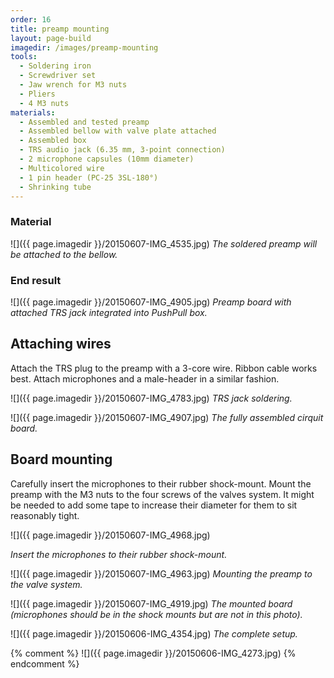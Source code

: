 ```yaml
---
order: 16
title: preamp mounting
layout: page-build
imagedir: /images/preamp-mounting
tools:
  - Soldering iron
  - Screwdriver set
  - Jaw wrench for M3 nuts
  - Pliers
  - 4 M3 nuts
materials:
  - Assembled and tested preamp
  - Assembled bellow with valve plate attached
  - Assembled box
  - TRS audio jack (6.35 mm, 3-point connection) 
  - 2 microphone capsules (10mm diameter)
  - Multicolored wire
  - 1 pin header (PC-25 3SL-180°)
  - Shrinking tube
---
```


### Material

![]({{ page.imagedir }}/20150607-IMG_4535.jpg)
*The soldered preamp will be attached to the bellow.*
### End result

![]({{ page.imagedir }}/20150607-IMG_4905.jpg)
*Preamp board with attached TRS jack integrated into PushPull box.*



## Attaching wires

Attach the TRS plug to the preamp with a 3-core wire. 
Ribbon cable works best.
Attach microphones and a male-header in a similar fashion.

![]({{ page.imagedir }}/20150607-IMG_4783.jpg)
*TRS jack soldering.*

![]({{ page.imagedir }}/20150607-IMG_4907.jpg)
*The fully assembled cirquit board.*

## Board mounting


Carefully insert the microphones to their rubber shock-mount.
Mount the preamp with the M3 nuts to the four screws of the valves system.
It might be needed to add some tape to increase their diameter for them to sit reasonably tight.

![]({{ page.imagedir }}/20150607-IMG_4968.jpg)
<!-- ![]({{ page.imagedir }}/20150607-IMG_4969.jpg) -->
*Insert the microphones to their rubber shock-mount.*

![]({{ page.imagedir }}/20150607-IMG_4963.jpg)
*Mounting the preamp to the valve system.*

![]({{ page.imagedir }}/20150607-IMG_4919.jpg)
*The mounted board (microphones should be in the shock mounts but are not in this photo).*



<!-- ![]({{ page.imagedir }}/20150607-IMG_4921.jpg) -->
![]({{ page.imagedir }}/20150606-IMG_4354.jpg)
*The complete setup.*



{% comment %} ![]({{ page.imagedir }}/20150606-IMG_4273.jpg) {% endcomment %}

